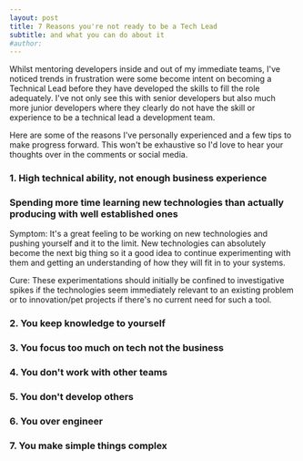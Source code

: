 ```yaml
---
layout: post
title: 7 Reasons you're not ready to be a Tech Lead
subtitle: and what you can do about it
#author:
---
```


Whilst mentoring developers inside and out of my immediate teams, I've noticed trends in frustration were some become intent on becoming a Technical Lead before they have developed the skills to fill the role adequately. I've not only see this with senior developers but also much more junior developers where they clearly do not have the skill or experience to be a technical lead a development team.

Here are some of the reasons I've personally experienced and a few tips to make progress forward. This won't be exhaustive so I'd love to hear your thoughts over in the comments or social media.

### 1. High technical ability, not enough business experience



### Spending more time learning new technologies than actually producing with well established ones
Symptom: It's a great feeling to be working on new technologies and pushing yourself and it to the limit. New technologies can absolutely become the next big thing so it a good idea to continue experimenting with them and getting an understanding of how they will fit in to your systems.

Cure: These experimentations should initially be confined to investigative spikes if the technologies seem immediately relevant to an existing problem or to innovation/pet projects if there's no current need for such a tool.

### 2. You keep knowledge to yourself

### 3. You focus too much on tech not the business

### 4. You don't work with other teams

### 5. You don't develop others

### 6. You over engineer

### 7. You make simple things complex
